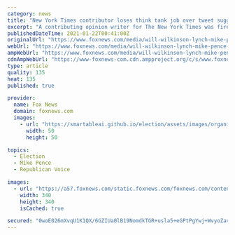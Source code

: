 ```yaml
---
category: news
title: "New York Times contributor loses think tank job over tweet suggesting Biden should 'lynch Mike Pence'"
excerpt: "A contributing opinion writer for The New York Times was fired from his think tank job Thursday over a tweet that jokingly suggested former Vice President Mike Pence be lynched in order to unify the country."
publishedDateTime: 2021-01-22T00:41:00Z
originalUrl: "https://www.foxnews.com/media/will-wilkinson-lynch-mike-pence-niskanen-center-ny-times"
webUrl: "https://www.foxnews.com/media/will-wilkinson-lynch-mike-pence-niskanen-center-ny-times"
ampWebUrl: "https://www.foxnews.com/media/will-wilkinson-lynch-mike-pence-niskanen-center-ny-times.amp"
cdnAmpWebUrl: "https://www-foxnews-com.cdn.ampproject.org/c/s/www.foxnews.com/media/will-wilkinson-lynch-mike-pence-niskanen-center-ny-times.amp"
type: article
quality: 135
heat: 135
published: true

provider:
  name: Fox News
  domain: foxnews.com
  images:
    - url: "https://smartableai.github.io/election/assets/images/organizations/foxnews.com-50x50.jpg"
      width: 50
      height: 50

topics:
  - Election
  - Mike Pence
  - Republican Voice

images:
  - url: "https://a57.foxnews.com/static.foxnews.com/foxnews.com/content/uploads/2018/09/340/340/chamberlain-160.jpg?ve=1&tl=1"
    width: 340
    height: 340
    isCached: true

secured: "0woE026mXvqU1K1QX/6GZIUa0lB19NomdkTGR+usla5+eGPtPgYwj+WvyoZav5ftFJi0ecpYNKdaMherZ+YifLQJnL+zUPVBe0lShvS8/MYwXHMgh+1q5kTxwijhvVUDLB4sDP9E+a4qrfp3vN6C/vdh7tQqqOodFH3TTLrkXeb2WQdEH3tM+HrTuOm23935DcjMCB87gQej9NySBzVC8LvUjCll0jyDAYH214QJ+e2J6mGc2/DMH4LewOZZR3rCIB3Wq84NInMeyo22gfWVrLeaIA51JX52nP3qVP8h8/DvE5c/CDvIIJ2QHmusA7GjsCaiVqS3fE21x68dI5tSLzyinQ6Mqe4LmrKmuNVQ5F0=;NCflUbL4En0rCRrdvwi1hw=="
---
```


